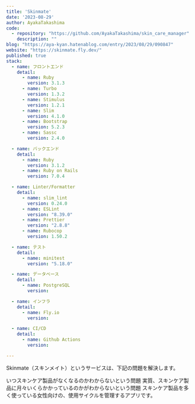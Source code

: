 ```yaml
---
title: 'Skinmate'
date: '2023-08-29'
author: AyakaTakashima
code: 
  - repository: "https://github.com/AyakaTakashima/skin_care_manager"
    description: ""
blog: "https://aya-kyan.hatenablog.com/entry/2023/08/29/090847"
website: "https://skinmate.fly.dev/"
published: true
stack:
  - name: フロントエンド
    detail: 
      - name: Ruby
        version: 3.1.3
      - name: Turbo
        version: 1.3.2
      - name: Stimulus
        version: 1.2.1
      - name: Slim
        version: 4.1.0
      - name: Bootstrap
        version: 5.2.3
      - name: Sassc
        version: 2.4.0

  - name: バックエンド
    detail:
      - name: Ruby
        version: 3.1.2
      - name: Ruby on Rails
        version: 7.0.4

  - name: Linter/Formatter
    detail:
      - name: slim_lint
        version: 0.24.0
      - name: ESLint
        version: "8.39.0"
      - name: Prettier
        version: "2.8.8"
      - name: Rubocop
        version: 1.50.2

  - name: テスト
    detail:
      - name: minitest
        version: "5.18.0"

  - name: データベース
    detail:
      - name: PostgreSQL
        version:

  - name: インフラ
    detail:
      - name: Fly.io
        version: 

  - name: CI/CD
    detail:
      - name: Github Actions
        version: 

---
```


Skinmate（スキンメイト）というサービスは、下記の問題を解決します。

いつスキンケア製品がなくなるのかわからないという問題
実質、スキンケア製品に月々いくらかかっているのかがわからないという問題
スキンケア製品を多く使っている女性向けの、使用サイクルを管理するアプリです。
